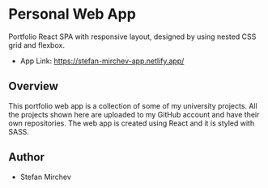 # Personal Web App
Portfolio React SPA with responsive layout, designed by using nested CSS grid and flexbox.

* App Link: https://stefan-mirchev-app.netlify.app/

## Overview
This portfolio web app is a collection of some of my university projects. All the projects shown here are uploaded to my GitHub account and have their own repositories. The web app is created using React and it is styled with SASS.

## Author
* Stefan Mirchev
